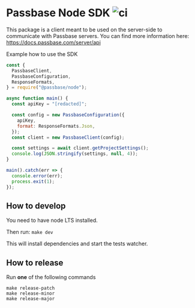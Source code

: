 # Passbase Node SDK ![ci](https://github.com/passbase/passbase-node/workflows/ci/badge.svg)

This package is a client meant to be used on the server-side to communicate with Passbase servers.
You can find more information here: https://docs.passbase.com/server/api

Example how to use the SDK

```js
const {
  PassbaseClient,
  PassbaseConfiguration,
  ResponseFormats,
} = require("@passbase/node");

async function main() {
  const apiKey = "[redacted]";

  const config = new PassbaseConfiguration({
    apiKey,
    format: ResponseFormats.Json,
  });
  const client = new PassbaseClient(config);

  const settings = await client.getProjectSettings();
  console.log(JSON.stringify(settings, null, 4));
}

main().catch(err => {
  console.error(err);
  process.exit(1);
});
```

## How to develop

You need to have node LTS installed.

Then run: `make dev`

This will install dependencies and start the tests watcher.

## How to release

Run **one** of the following commands

```
make release-patch
make release-minor
make release-major
```
